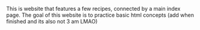 This is website that features a few recipes, connected by a main index page. The goal of this website is to practice basic html concepts (add when finished and its also not 3 am LMAO)